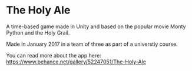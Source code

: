 # The Holy Ale
A time-based game made in Unity and based on the popular movie Monty Python and the Holy Grail.

Made in January 2017 in a team of three as part of a universtiy course.

You can read more about the app here: https://www.behance.net/gallery/52247051/The-Holy-Ale
